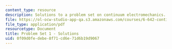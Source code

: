 ```yaml
---
content_type: resource
description: Solutions to a problem set on continuum electromechanics.
file: https://ol-ocw-studio-app-qa.s3.amazonaws.com/courses/6-642-continuum-electromechanics-fall-2008/0f09d0fedebe8f71cd6e71d6b19d9067_pset1_soln.pdf
file_type: application/pdf
resourcetype: Document
title: Problem Set 1 - Solutions
uid: 0f09d0fe-debe-8f71-cd6e-71d6b19d9067
---
```


